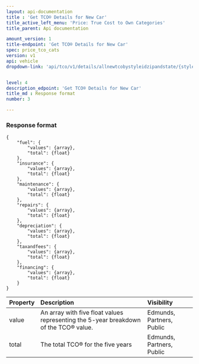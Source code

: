 ```yaml
---
layout: api-documentation
title : 'Get TCO® Details for New Car'
title_active_left_menu: 'Price: True Cost to Own Categories'
title_parent: Api documentation

amount_version: 1
title-endpoint: 'Get TCO® Details for New Car'
spec: price_tco_cats
version: v1
api: vehicle
dropdown-link: 'api/tco/v1/details/allnewtcobystyleidzipandstate/{style ID}/{zipcode}/{US State}'


level: 4
description_edpoint: 'Get TCO® Details for New Car'
title_md : Response format
number: 3

---
```


### Response format

	{
	    "fuel": {
	        "values": {array},
	        "total": {float}
	    },
	    "insurance": {
	        "values": {array},
	        "total": {float}
	    },
	    "maintenance": {
	        "values": {array},
	        "total": {float}
	    },
	    "repairs": {
	        "values": {array},
	        "total": {float}
	    },
	    "depreciation": {
	        "values": {array},
	        "total": {float}
	    },
	    "taxandfees": {
	        "values": {array},
	        "total": {float}
	    },
	    "financing": {
	        "values": {array},
	        "total": {float}
	    }
	}
	
| Property      | Description                                              	| Visibility                |
|:--------------|:----------------------------------------------------------|:------------------------- |
| value         | An array with five float values representing the 5-year breakdown of the TCO® value. | Edmunds, Partners, Public |
| total			| The total TCO® for the five years			                | Edmunds, Partners, Public | 

